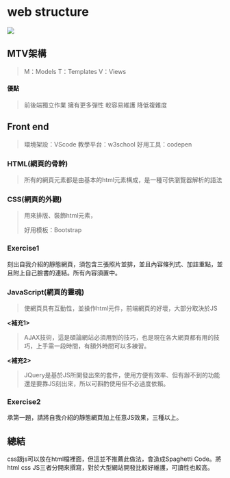 # web structure

![](https://i.imgur.com/gEKUsov.png)

## MTV架構
> M：Models
> T：Templates
> V：Views
#### 優點
> 前後端獨立作業
> 擁有更多彈性
> 較容易維護
> 降低複雜度

## Front end 
> 環境架設：VScode
> 教學平台：w3school
好用工具：codepen

### HTML(網頁的骨幹)
> 所有的網頁元素都是由基本的html元素構成，是一種可供瀏覽器解析的語法


### CSS(網頁的外觀)
>用來排版、裝飾html元素，
>
> 好用模板：Bootstrap

### Exercise1 
刻出自我介紹的靜態網頁，須包含三張照片並排，並且內容條列式、加註重點，並且附上自己臉書的連結。所有內容須置中。



### JavaScript(網頁的靈魂)
> 使網頁具有互動性，並操作html元件，前端網頁的好壞，大部分取決於JS

**<補充1>** 
> AJAX技術，這是碩論網站必須用到的技巧，也是現在各大網頁都有用的技巧，上手需一段時間，有額外時間可以多練習。

**<補充2>** 
> JQuery是基於JS所開發出來的套件，使用方便有效率、但有辦不到的功能還是要靠JS刻出來，所以可斟酌使用但不必過度依賴。 


### Exercise2 
承第一題，請將自我介紹的靜態網頁加上任意JS效果，三種以上。

## 總結

css跟js可以放在html檔裡面，但這並不推薦此做法，會造成Spaghetti Code。將html css JS三者分開來撰寫，對於大型網站開發比較好維護，可讀性也較高。